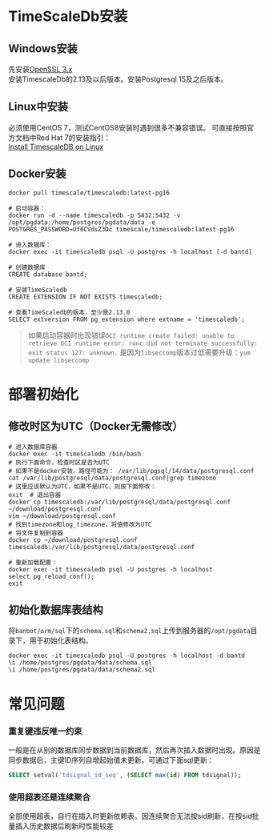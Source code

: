# TimeScaleDb安装
## Windows安装
先安装[OpenSSL 3.x](https://slproweb.com/products/Win32OpenSSL.html)  
安装TimescaleDb的2.13及以后版本。安装Postgresql 15及之后版本。  

## Linux中安装
必须使用CentOS 7，测试CentOS8安装时遇到很多不兼容错误。
可直接按照官方文档中Red Hat 7的安装指引：  
[Install TimescaleDB on Linux](https://docs.timescale.com/self-hosted/latest/install/installation-linux/)
## Docker安装
```shell
docker pull timescale/timescaledb:latest-pg16

# 启动容器：
docker run -d --name timescaledb -p 5432:5432 -v /opt/pgdata:/home/postgres/pgdata/data -e POSTGRES_PASSWORD=Uf6CVdsZ3Dc timescale/timescaledb:latest-pg16

# 进入数据库：
docker exec -it timescaledb psql -U postgres -h localhost [-d bantd]

# 创建数据库
CREATE database bantd;

# 安装TimeScaledb
CREATE EXTENSION IF NOT EXISTS timescaledb;

# 查看TimeScaledb的版本，至少是2.13.0
SELECT extversion FROM pg_extension where extname = 'timescaledb';
```
> 如果启动容器时出现错误`OCI runtime create failed: unable to retrieve OCI runtime error: runc did not terminate successfully: exit status 127: unknown.` 是因为`libseccomp`版本过低需要升级：`yum update libseccomp`

# 部署初始化
## 修改时区为UTC（Docker无需修改）
```shell
# 进入数据库容器
docker exec -it timescaledb /bin/bash
# 执行下面命令，检查时区是否为UTC
# 如果不是docker安装，路径可能为： /var/lib/pgsql/14/data/postgresql.conf
cat /var/lib/postgresql/data/postgresql.conf|grep timezone
# 这里应该默认为UTC，如果不是UTC，则按下面修改：
exit  # 退出容器
docker cp timescaledb:/var/lib/postgresql/data/postgresql.conf ~/download/postgresql.conf
vim ~/download/postgresql.conf
# 找到timezone和log_timezone，将值修改为UTC
# 将文件复制到容器
docker cp ~/download/postgresql.conf timescaledb:/var/lib/postgresql/data/postgresql.conf

# 重新加载配置：
docker exec -it timescaledb psql -U postgres -h localhost
select pg_reload_conf();
exit
```
## 初始化数据库表结构
将`banbot/orm/sql`下的`schema.sql`和`schema2.sql`上传到服务器的`/opt/pgdata`目录下，用于初始化表结构。
```shell
docker exec -it timescaledb psql -U postgres -h localhost -d bantd
\i /home/postgres/pgdata/data/schema.sql
\i /home/postgres/pgdata/data/schema2.sql
```

# 常见问题
### 重复键违反唯一约束
一般是在从别的数据库同步数据到当前数据库，然后再次插入数据时出现。原因是同步数据后，主键ID序列自增起始值未更新。可通过下面sql更新：
```sql
SELECT setval('tdsignal_id_seq', (SELECT max(id) FROM tdsignal));
```
### 使用超表还是连续聚合
全部使用超表，自行在插入时更新依赖表。因连续聚合无法按sid刷新，在按sid批量插入历史数据后刷新时性能较差

